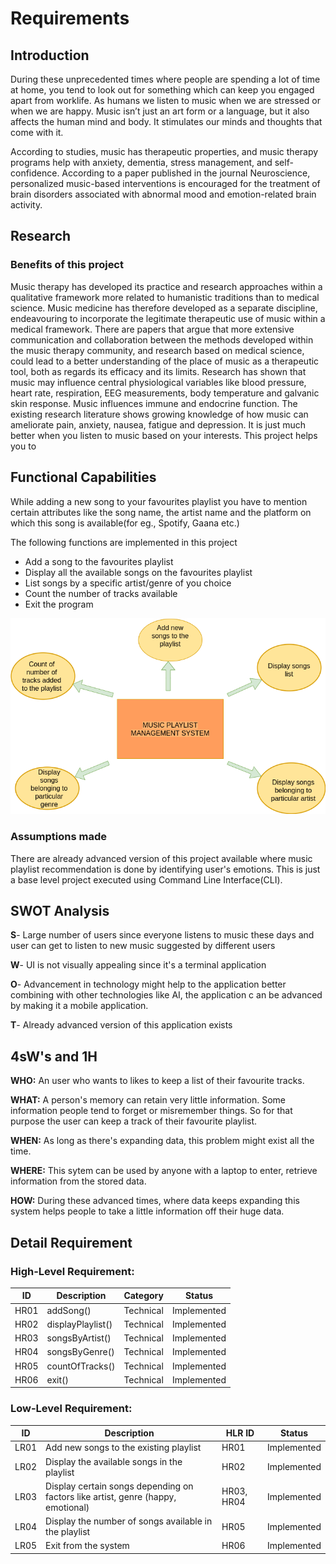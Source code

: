 # Requirements


## Introduction
 During these unprecedented times where people are spending a lot of time at home, you tend to look out for something which can keep you engaged apart from worklife. As humans we listen to music when we are stressed or when we are happy. Music isn’t just an art form or a language, but it also affects the human mind and body. It stimulates our minds and thoughts that come with it.

According to studies, music has therapeutic properties, and music therapy programs help with anxiety, dementia, stress management, and self-confidence. According to a paper published in the journal Neuroscience, personalized music-based interventions is encouraged for the treatment of brain disorders associated with abnormal mood and emotion-related brain activity.

## Research
### Benefits of this project

Music therapy has developed its practice and research approaches within a qualitative framework more related to humanistic traditions than to medical science. Music medicine has therefore developed as a separate discipline, endeavouring to incorporate the legitimate therapeutic use of music within a medical framework. There are papers that argue that more extensive communication and collaboration between the methods developed within the music therapy community, and research based on medical science, could lead to a better understanding of the place of music as a therapeutic tool, both as regards its efficacy and its limits. Research has shown that music may influence central physiological variables like blood pressure, heart rate, respiration, EEG measurements, body temperature and galvanic skin response. Music influences immune and endocrine function. The existing research literature shows growing knowledge of how music can ameliorate pain, anxiety, nausea, fatigue and depression. It is just much better when you listen to music based on your interests. This project helps you to 

## Functional Capabilities

While adding a new song to your favourites playlist you have to mention certain attributes like the song name, the artist name and the platform on which this song is available(for eg., Spotify, Gaana etc.) 

The following functions are implemented in this project
- Add a song to the favourites playlist
- Display all the available songs on the favourites playlist
- List songs by a specific artist/genre of you choice
- Count the number of tracks available
- Exit the program

![alt text](https://github.com/smritipillai/MiniProject/blob/main/1_Requirements/Req_diag.png)
### Assumptions made
There are already advanced version of this project available where music playlist recommendation is done by identifying user's emotions. This is just a base level project executed using Command Line Interface(CLI).

## SWOT Analysis

**S**- Large number of users since everyone listens to music these days and user can get to listen to new music suggested by different users

**W**- UI is not visually appealing since it's a terminal application

**O**- Advancement in technology might help to the application better combining with other technologies like AI, the application c
an be advanced by making it a mobile application.

**T**- Already advanced version of this application exists

## 4sW's and 1H

**WHO:**
An user who wants to likes to keep a list of their favourite tracks.

**WHAT:**
A person's memory can retain very little information. Some information people tend to forget or misremember things. So for that purpose the user can keep a track of their favourite playlist.

**WHEN:**
As long as there's expanding data, this problem might exist all the time.

**WHERE:**
This sytem can be used by anyone with a laptop to enter, retrieve information from the stored data.

**HOW:**
During these advanced times, where data keeps expanding this system helps people to take a little information off their huge data.

 
## Detail Requirement

### High-Level Requirement:

| ID | Description | Category | Status |
| ----- | ----------------  | ------ | ------- |
| HR01 | addSong()  | Technical | Implemented |
| HR02 | displayPlaylist() | Technical | Implemented |
| HR03 | songsByArtist() | Technical | Implemented |
| HR04 | songsByGenre() | Technical | Implemented |
| HR05 | countOfTracks() | Technical | Implemented |
| HR06 | exit() | Technical | Implemented |

### Low-Level Requirement:

| ID | Description | HLR ID | Status |
| ----- | ----------------  | ------ | ------- |
| LR01 | Add new songs to the existing playlist | HR01 | Implemented |
| LR02 | Display the available songs in the playlist | HR02 | Implemented |
| LR03 | Display certain songs depending on factors like artist, genre (happy, emotional) | HR03, HR04 | Implemented |
| LR04 | Display the number of songs available in the playlist | HR05 | Implemented |
| LR05 | Exit from the system | HR06 | Implemented |

